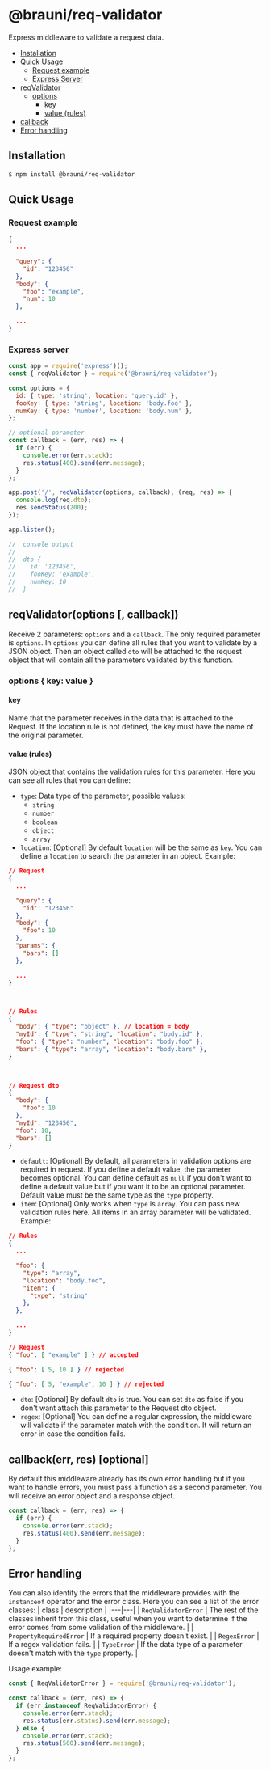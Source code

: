 # @brauni/req-validator

Express middleware to validate a request data.

* [Installation](#installation)
* [Quick Usage](#quick-usage)
  * [Request example](#request-example)
  * [Express Server](#express-server)
* [reqValidator](#reqvalidator(options-[,-callback]))
  * [options](#options-{-key:-value-})
    * [key](#key)
    * [value (rules)](#value-rules)
* [callback](#callback(err,-res)-[optional])
* [Error handling](#error-handling)

## Installation
```sh
$ npm install @brauni/req-validator
```

## Quick Usage
### Request example
```json
{
  ...

  "query": {
    "id": "123456"
  },
  "body": {
    "foo": "example",
    "num": 10
  },

  ...
}
```
### Express server
```javascript
const app = require('express')();
const { reqValidator } = require('@brauni/req-validator');

const options = {
  id: { type: 'string', location: 'query.id' },
  fooKey: { type: 'string', location: 'body.foo' },
  numKey: { type: 'number', location: 'body.num' },
};

// optional parameter
const callback = (err, res) => {
  if (err) {
    console.error(err.stack);
    res.status(400).send(err.message);
  }
};

app.post('/', reqValidator(options, callback), (req, res) => {
  console.log(req.dto);
  res.sendStatus(200);
});

app.listen();

//  console output
//
//  dto {
//    id: '123456',
//    fooKey: 'example',
//    numKey: 10
//  }
```

## reqValidator(options [, callback])
Receive 2 parameters: `options` and a `callback`. The only required parameter is `options`.
In `options` you can define all rules that you want to validate by a JSON object.
Then an object called `dto` will be attached to the request object that will contain all the parameters validated by this function.

### options { key: value }
#### key
Name that the parameter receives in the data that is attached to the Request. If the location rule is not defined, the key must have the name of the original parameter.
#### value (rules)
JSON object that contains the validation rules for this parameter. Here you can see all rules that you can define:

* `type`: Data type of the parameter, possible values:
  - `string`
  - `number`
  - `boolean`
  - `object`
  - `array`
* `location`: [Optional] By default `location` will be the same as `key`. You can define a `location` to search the parameter in an object.
Example:
```json
// Request
{
  ...

  "query": {
    "id": "123456"
  },
  "body": {
    "foo": 10
  },
  "params": {
    "bars": []
  },

  ...
}



// Rules
{
  "body": { "type": "object" }, // location = body
  "myId": { "type": "string", "location": "body.id" },
  "foo": { "type": "number", "location": "body.foo" },
  "bars": { "type": "array", "location": "body.bars" },
}



// Request dto
{
  "body": {
    "foo": 10
  },
  "myId": "123456",
  "foo": 10,
  "bars": []
}
```
* `default`: [Optional] By default, all parameters in validation options are required in request. If you define a default value, the parameter becomes optional. You can define default as `null` if you don't want to define a default value but if you want it to be an optional parameter. Default value must be the same type as the `type` property.
* `item`: [Optional] Only works when `type` is `array`. You can pass new validation rules here. All items in an array parameter will be validated.
Example:
```json
// Rules
{
  ...

  "foo": {
    "type": "array",
    "location": "body.foo",
    "item": {
      "type": "string"
    },
  },

  ...
}

// Request
{ "foo": [ "example" ] } // accepted

{ "foo": [ 5, 10 ] } // rejected

{ "foo": [ 5, "example", 10 ] } // rejected
```
* `dto`: [Optional] By default `dto` is true. You can set `dto` as false if you don't want attach this parameter to the Request dto object.
* `regex`: [Optional] You can define a regular expression, the middleware will validate if the parameter match with the condition. It will return an error in case the condition fails.

## callback(err, res) [optional]
By default this middleware already has its own error handling but if you want to handle errors, you must pass a function as a second parameter. You will receive an error object and a response object.

```javascript
const callback = (err, res) => {
  if (err) {
    console.error(err.stack);
    res.status(400).send(err.message);
  }
};
```

## Error handling
You can also identify the errors that the middleware provides with the `instanceof` operator and the error class. Here you can see a list of the error classes:
| class | description |
|---|---|
| `ReqValidatorError` | The rest of the classes inherit from this class, useful when you want to determine if the error comes from some validation of the middleware. |
| `PropertyRequiredError` | If a required property doesn't exist. |
| `RegexError` | If a regex validation fails. |
| `TypeError` | If the data type of a parameter doesn't match with the `type` property. |


Usage example:
```javascript
const { ReqValidatorError } = require('@brauni/req-validator');

const callback = (err, res) => {
  if (err instanceof ReqValidatorError) {
    console.error(err.stack);
    res.status(err.status).send(err.message);
  } else {
    console.error(err.stack);
    res.status(500).send(err.message);
  }
};
```

